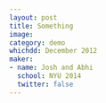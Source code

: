 ```yaml
---
layout: post
title: Something
image:
category: demo 
whichdd: December 2012
maker:
- name: Josh and Abhi
  school: NYU 2014
  twitter: false
---
```


